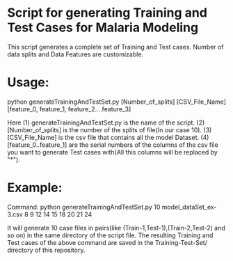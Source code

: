 # Script for generating Training and Test Cases for Malaria Modeling
This script generates a complete set of Training and Test cases. Number of data splits and Data Features are customizable.    

Usage:
=====

python generateTrainingAndTestSet.py [Number_of_splits] [CSV_File_Name] [feature_0, feature_1, feature_2....feature_3]

Here 
          (1) generateTrainingAndTestSet.py is the name of the script. 
          (2) [Number_of_splits] is the number of the splits of file(In our case 10). 
          (3) [CSV_File_Name] is the csv file that contains all the model Dataset. 
          (4) [feature_0..feature_1] are the serial numbers of the columns of the csv file you want to generate Test                   cases with(All this columns will be replaced by "*"). 

Example:
=======
Command: python generateTrainingAndTestSet.py 10 model_dataSet_ex-3.csv 8 9 12 14 15 18 20 21 24

It will generate 10 case files in pairs(like (Train-1,Test-1),(Train-2,Test-2) and so on) in the same directory of the script file. The resulting Training and Test cases of the above command are saved in the Training-Test-Set/ directory of this repository. 





